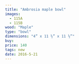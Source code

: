 ```yaml
---
title: "Ambrosia maple bowl"
images:
  - 115A
  - 115B
wood: "Maple"
type: "bowl"
dimensions: "4” x 11 ½” x 11 ½”"
buy:
price: 140
tags: new
date: 2016-5-21
---
```


